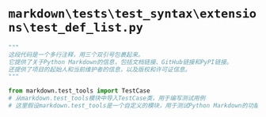 # `markdown\tests\test_syntax\extensions\test_def_list.py`

```py
"""
这段代码是一个多行注释，用三个双引号包裹起来。
它提供了关于Python Markdown的信息，包括文档链接、GitHub链接和PyPI链接。
还提供了项目的起始人和当前维护者的信息，以及版权和许可证信息。
"""

from markdown.test_tools import TestCase
# 从markdown.test_tools模块中导入TestCase类，用于编写测试用例
# 这里假设markdown.test_tools是一个自定义的模块，用于测试Python Markdown的功能。
```
